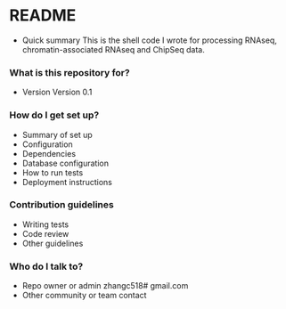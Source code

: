 # README #
* Quick summary
This is the shell code I wrote for processing RNAseq, chromatin-associated RNAseq and ChipSeq data. 

### What is this repository for? ###


* Version
Version 0.1 


### How do I get set up? ###

* Summary of set up
* Configuration
* Dependencies
* Database configuration
* How to run tests
* Deployment instructions

### Contribution guidelines ###

* Writing tests
* Code review
* Other guidelines

### Who do I talk to? ###

* Repo owner or admin
zhangc518# gmail.com 
* Other community or team contact